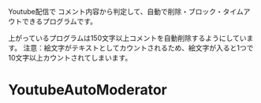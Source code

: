 Youtube配信で
コメント内容から判定して、自動で削除・ブロック・タイムアウトできるプログラムです。

上がっているプログラムは150文字以上コメントを自動削除するようにしています。
注意：絵文字がテキストとしてカウントされるため、絵文字が入ると1つで10文字以上カウントされてしまいます。

# YoutubeAutoModerator
